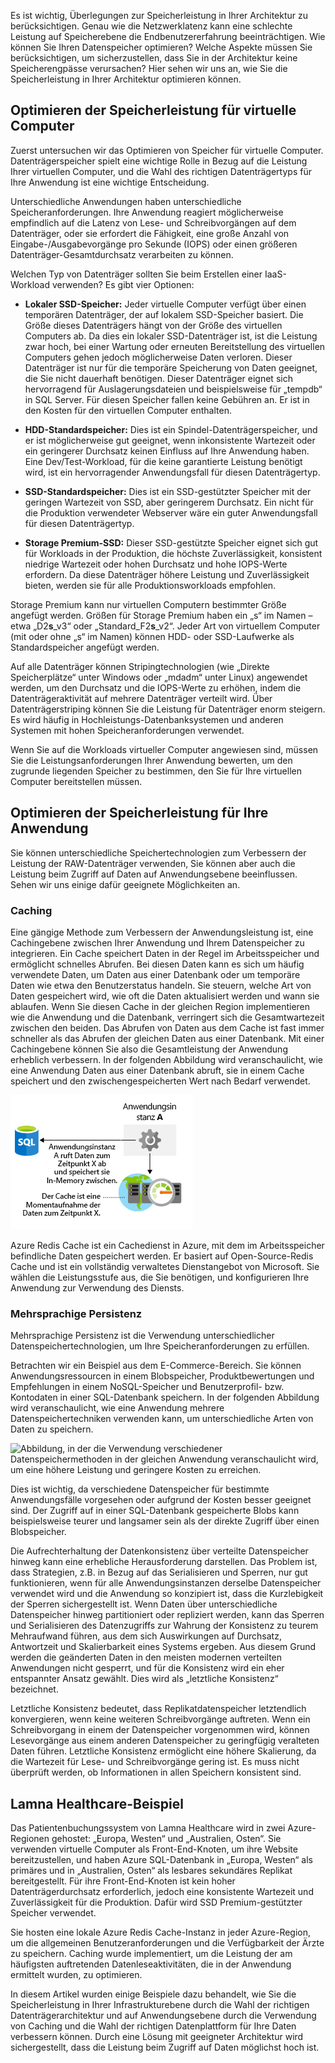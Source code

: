 Es ist wichtig, Überlegungen zur Speicherleistung in Ihrer Architektur zu berücksichtigen. Genau wie die Netzwerklatenz kann eine schlechte Leistung auf Speicherebene die Endbenutzererfahrung beeinträchtigen. Wie können Sie Ihren Datenspeicher optimieren? Welche Aspekte müssen Sie berücksichtigen, um sicherzustellen, dass Sie in der Architektur keine Speicherengpässe verursachen? Hier sehen wir uns an, wie Sie die Speicherleistung in Ihrer Architektur optimieren können.

## <a name="optimize-virtual-machine-storage-performance"></a>Optimieren der Speicherleistung für virtuelle Computer

Zuerst untersuchen wir das Optimieren von Speicher für virtuelle Computer. Datenträgerspeicher spielt eine wichtige Rolle in Bezug auf die Leistung Ihrer virtuellen Computer, und die Wahl des richtigen Datenträgertyps für Ihre Anwendung ist eine wichtige Entscheidung.

Unterschiedliche Anwendungen haben unterschiedliche Speicheranforderungen. Ihre Anwendung reagiert möglicherweise empfindlich auf die Latenz von Lese- und Schreibvorgängen auf dem Datenträger, oder sie erfordert die Fähigkeit, eine große Anzahl von Eingabe-/Ausgabevorgänge pro Sekunde (IOPS) oder einen größeren Datenträger-Gesamtdurchsatz verarbeiten zu können.

Welchen Typ von Datenträger sollten Sie beim Erstellen einer IaaS-Workload verwenden? Es gibt vier Optionen:

- **Lokaler SSD-Speicher:** Jeder virtuelle Computer verfügt über einen temporären Datenträger, der auf lokalem SSD-Speicher basiert. Die Größe dieses Datenträgers hängt von der Größe des virtuellen Computers ab. Da dies ein lokaler SSD-Datenträger ist, ist die Leistung zwar hoch, bei einer Wartung oder erneuten Bereitstellung des virtuellen Computers gehen jedoch möglicherweise Daten verloren. Dieser Datenträger ist nur für die temporäre Speicherung von Daten geeignet, die Sie nicht dauerhaft benötigen. Dieser Datenträger eignet sich hervorragend für Auslagerungsdateien und beispielsweise für „tempdb“ in SQL Server. Für diesen Speicher fallen keine Gebühren an. Er ist in den Kosten für den virtuellen Computer enthalten.

- **HDD-Standardspeicher:** Dies ist ein Spindel-Datenträgerspeicher, und er ist möglicherweise gut geeignet, wenn inkonsistente Wartezeit oder ein geringerer Durchsatz keinen Einfluss auf Ihre Anwendung haben. Eine Dev/Test-Workload, für die keine garantierte Leistung benötigt wird, ist ein hervorragender Anwendungsfall für diesen Datenträgertyp.

- **SSD-Standardspeicher:** Dies ist ein SSD-gestützter Speicher mit der geringen Wartezeit von SSD, aber geringerem Durchsatz. Ein nicht für die Produktion verwendeter Webserver wäre ein guter Anwendungsfall für diesen Datenträgertyp.

- **Storage Premium-SSD:** Dieser SSD-gestützte Speicher eignet sich gut für Workloads in der Produktion, die höchste Zuverlässigkeit, konsistent niedrige Wartezeit oder hohen Durchsatz und hohe IOPS-Werte erfordern. Da diese Datenträger höhere Leistung und Zuverlässigkeit bieten, werden sie für alle Produktionsworkloads empfohlen.

Storage Premium kann nur virtuellen Computern bestimmter Größe angefügt werden. Größen für Storage Premium haben ein „s“ im Namen – etwa „D2**s**_v3“ oder „Standard_F2**s**_v2“. Jeder Art von virtuellem Computer (mit oder ohne „s“ im Namen) können HDD- oder SSD-Laufwerke als Standardspeicher angefügt werden.

Auf alle Datenträger können Stripingtechnologien (wie „Direkte Speicherplätze“ unter Windows oder „mdadm“ unter Linux) angewendet werden, um den Durchsatz und die IOPS-Werte zu erhöhen, indem die Datenträgeraktivität auf mehrere Datenträger verteilt wird. Über Datenträgerstriping können Sie die Leistung für Datenträger enorm steigern. Es wird häufig in Hochleistungs-Datenbanksystemen und anderen Systemen mit hohen Speicheranforderungen verwendet.

Wenn Sie auf die Workloads virtueller Computer angewiesen sind, müssen Sie die Leistungsanforderungen Ihrer Anwendung bewerten, um den zugrunde liegenden Speicher zu bestimmen, den Sie für Ihre virtuellen Computer bereitstellen müssen.

## <a name="optimize-storage-performance-for-your-application"></a>Optimieren der Speicherleistung für Ihre Anwendung

Sie können unterschiedliche Speichertechnologien zum Verbessern der Leistung der RAW-Datenträger verwenden, Sie können aber auch die Leistung beim Zugriff auf Daten auf Anwendungsebene beeinflussen. Sehen wir uns einige dafür geeignete Möglichkeiten an.

### <a name="caching"></a>Caching

Eine gängige Methode zum Verbessern der Anwendungsleistung ist, eine Cachingebene zwischen Ihrer Anwendung und Ihrem Datenspeicher zu integrieren. Ein Cache speichert Daten in der Regel im Arbeitsspeicher und ermöglicht schnelles Abrufen. Bei diesen Daten kann es sich um häufig verwendete Daten, um Daten aus einer Datenbank oder um temporäre Daten wie etwa den Benutzerstatus handeln. Sie steuern, welche Art von Daten gespeichert wird, wie oft die Daten aktualisiert werden und wann sie ablaufen. Wenn Sie diesen Cache in der gleichen Region implementieren wie die Anwendung und die Datenbank, verringert sich die Gesamtwartezeit zwischen den beiden. Das Abrufen von Daten aus dem Cache ist fast immer schneller als das Abrufen der gleichen Daten aus einer Datenbank. Mit einer Cachingebene können Sie also die Gesamtleistung der Anwendung erheblich verbessern. In der folgenden Abbildung wird veranschaulicht, wie eine Anwendung Daten aus einer Datenbank abruft, sie in einem Cache speichert und den zwischengespeicherten Wert nach Bedarf verwendet.

![Abbildung, in der veranschaulicht wird, dass das Abrufen von Daten aus dem Cache schneller ist als das Abrufen aus einer Datenbank.](../media/4-cache.png)

Azure Redis Cache ist ein Cachedienst in Azure, mit dem im Arbeitsspeicher befindliche Daten gespeichert werden. Er basiert auf Open-Source-Redis Cache und ist ein vollständig verwaltetes Dienstangebot von Microsoft. Sie wählen die Leistungsstufe aus, die Sie benötigen, und konfigurieren Ihre Anwendung zur Verwendung des Diensts.

### <a name="polyglot-persistence"></a>Mehrsprachige Persistenz

Mehrsprachige Persistenz ist die Verwendung unterschiedlicher Datenspeichertechnologien, um Ihre Speicheranforderungen zu erfüllen.

Betrachten wir ein Beispiel aus dem E-Commerce-Bereich. Sie können Anwendungsressourcen in einem Blobspeicher, Produktbewertungen und Empfehlungen in einem NoSQL-Speicher und Benutzerprofil- bzw. Kontodaten in einer SQL-­Datenbank speichern. In der folgenden Abbildung wird veranschaulicht, wie eine Anwendung mehrere Datenspeichertechniken verwenden kann, um unterschiedliche Arten von Daten zu speichern.

![Abbildung, in der die Verwendung verschiedener Datenspeichermethoden in der gleichen Anwendung veranschaulicht wird, um eine höhere Leistung und geringere Kosten zu erreichen.](../media/4-polyglotpersistence.png)

Dies ist wichtig, da verschiedene Datenspeicher für bestimmte Anwendungsfälle vorgesehen oder aufgrund der Kosten besser geeignet sind. Der Zugriff auf in einer SQL-Datenbank gespeicherte Blobs kann beispielsweise teurer und langsamer sein als der direkte Zugriff über einen Blobspeicher.

Die Aufrechterhaltung der Datenkonsistenz über verteilte Datenspeicher hinweg kann eine erhebliche Herausforderung darstellen. Das Problem ist, dass Strategien, z.B. in Bezug auf das Serialisieren und Sperren, nur gut funktionieren, wenn für alle Anwendungsinstanzen derselbe Datenspeicher verwendet wird und die Anwendung so konzipiert ist, dass die Kurzlebigkeit der Sperren sichergestellt ist. Wenn Daten über unterschiedliche Datenspeicher hinweg partitioniert oder repliziert werden, kann das Sperren und Serialisieren des Datenzugriffs zur Wahrung der Konsistenz zu teurem Mehraufwand führen, aus dem sich Auswirkungen auf Durchsatz, Antwortzeit und Skalierbarkeit eines Systems ergeben. Aus diesem Grund werden die geänderten Daten in den meisten modernen verteilten Anwendungen nicht gesperrt, und für die Konsistenz wird ein eher entspannter Ansatz gewählt. Dies wird als „letztliche Konsistenz“ bezeichnet.

Letztliche Konsistenz bedeutet, dass Replikatdatenspeicher letztendlich konvergieren, wenn keine weiteren Schreibvorgänge auftreten. Wenn ein Schreibvorgang in einem der Datenspeicher vorgenommen wird, können Lesevorgänge aus einem anderen Datenspeicher zu geringfügig veralteten Daten führen. Letztliche Konsistenz ermöglicht eine höhere Skalierung, da die Wartezeit für Lese- und Schreibvorgänge gering ist. Es muss nicht überprüft werden, ob Informationen in allen Speichern konsistent sind.

## <a name="lamna-healthcare-example"></a>Lamna Healthcare-Beispiel

Das Patientenbuchungssystem von Lamna Healthcare wird in zwei Azure-Regionen gehostet: „Europa, Westen“ und „Australien, Osten“. Sie verwenden virtuelle Computer als Front-End-Knoten, um ihre Website bereitzustellen, und haben Azure SQL-Datenbank in „Europa, Westen“ als primäres und in „Australien, Osten“ als lesbares sekundäres Replikat bereitgestellt. Für ihre Front-End-Knoten ist kein hoher Datenträgerdurchsatz erforderlich, jedoch eine konsistente Wartezeit und Zuverlässigkeit für die Produktion. Dafür wird SSD Premium-gestützter Speicher verwendet.

Sie hosten eine lokale Azure Redis Cache-Instanz in jeder Azure-Region, um die allgemeinen Benutzeranforderungen und die Verfügbarkeit der Ärzte zu speichern. Caching wurde implementiert, um die Leistung der am häufigsten auftretenden Datenleseaktivitäten, die in der Anwendung ermittelt wurden, zu optimieren.

In diesem Artikel wurden einige Beispiele dazu behandelt, wie Sie die Speicherleistung in Ihrer Infrastrukturebene durch die Wahl der richtigen Datenträgerarchitektur und auf Anwendungsebene durch die Verwendung von Caching und die Wahl der richtigen Datenplattform für Ihre Daten verbessern können. Durch eine Lösung mit geeigneter Architektur wird sichergestellt, dass die Leistung beim Zugriff auf Daten möglichst hoch ist.